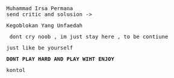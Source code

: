 <body>
<pre>Muhammad Irsa Permana
send critic and solusion -> <a href="irsa.8bp@gmail.com"></a>
<pre>Kegoblokan Yang Unfaedah
<pre> dont cry noob , im just stay here , to be contiune
<pre>just like be yourself
<pre><b>DONT PLAY HARD AND PLAY WIHT ENJOY</b>
<pre>kontol

